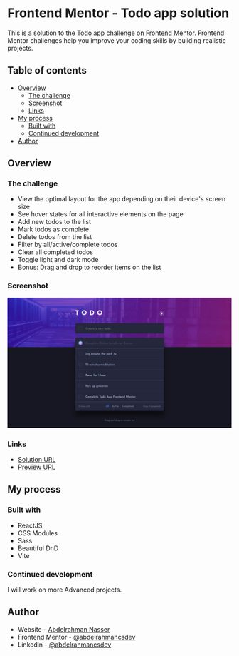 # Frontend Mentor - Todo app solution

This is a solution to the [Todo app challenge on Frontend Mentor](https://www.frontendmentor.io/challenges/todo-app-Su1_KokOW). Frontend Mentor challenges help you improve your coding skills by building realistic projects.

## Table of contents

- [Overview](#overview)
  - [The challenge](#the-challenge)
  - [Screenshot](#screenshot)
  - [Links](#links)
- [My process](#my-process)
  - [Built with](#built-with)
  - [Continued development](#continued-development)
- [Author](#author)

## Overview

### The challenge

- View the optimal layout for the app depending on their device's screen size
- See hover states for all interactive elements on the page
- Add new todos to the list
- Mark todos as complete
- Delete todos from the list
- Filter by all/active/complete todos
- Clear all completed todos
- Toggle light and dark mode
- Bonus: Drag and drop to reorder items on the list

### Screenshot

![](./screenshot.jpg)

### Links

- [Solution URL](https://www.frontendmentor.io/solutions/todo-app-xffkcUzX9F)
- [Preview URL](https://abdelrahmancsdev.github.io/todo-app/)

## My process

### Built with

- ReactJS
- CSS Modules
- Sass
- Beautiful DnD
- Vite

### Continued development

I will work on more Advanced projects.

## Author

- Website - [Abdelrahman Nasser](https://www.abdelrahmancs.dev)
- Frontend Mentor - [@abdelrahmancsdev](https://www.frontendmentor.io/profile/abdelrahmancsdev)
- Linkedin - [@abdelrahmancsdev](https://www.linkedin.com/in/abdelrahmancsdev/)
